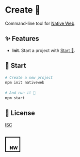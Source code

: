 # Create 🎨
Command-line tool for [Native Web](https://github.com/nativew/nativeweb).

## ✨ Features
- **Init**. Start a project with [Start 🧨](https://github.com/nativew/start).

## 🚀 Start
```zsh
# Create a new project
npm init nativeweb

# And run it 👟
npm start
```

## 🤝 License 
[ISC](https://github.com/nativew/build/blob/master/license)

<p>
<br>
    <a href="https://github.com/nativew/create">
        <img src="https://raw.githubusercontent.com/nativew/nativeweb/53d4fe591d5992c81b3faeb656fd1aea7aabb413/logo-square.svg?sanitize=true" alt="Native Web" width="50px">
    </a>
</p>
